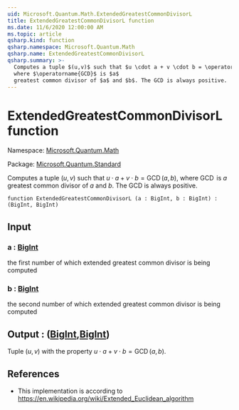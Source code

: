 ```yaml
---
uid: Microsoft.Quantum.Math.ExtendedGreatestCommonDivisorL
title: ExtendedGreatestCommonDivisorL function
ms.date: 11/6/2020 12:00:00 AM
ms.topic: article
qsharp.kind: function
qsharp.namespace: Microsoft.Quantum.Math
qsharp.name: ExtendedGreatestCommonDivisorL
qsharp.summary: >-
  Computes a tuple $(u,v)$ such that $u \cdot a + v \cdot b = \operatorname{GCD}(a, b)$,
  where $\operatorname{GCD}$ is $a$
  greatest common divisor of $a$ and $b$. The GCD is always positive.
---
```


# ExtendedGreatestCommonDivisorL function

Namespace: [Microsoft.Quantum.Math](xref:Microsoft.Quantum.Math)

Package: [Microsoft.Quantum.Standard](https://nuget.org/packages/Microsoft.Quantum.Standard)


Computes a tuple $(u,v)$ such that $u \cdot a + v \cdot b = \operatorname{GCD}(a, b)$,where $\operatorname{GCD}$ is $a$greatest common divisor of $a$ and $b$. The GCD is always positive.

```qsharp
function ExtendedGreatestCommonDivisorL (a : BigInt, b : BigInt) : (BigInt, BigInt)
```


## Input

### a : [BigInt](xref:microsoft.quantum.lang-ref.bigint)

the first number of which extended greatest common divisor is being computed


### b : [BigInt](xref:microsoft.quantum.lang-ref.bigint)

the second number of which extended greatest common divisor is being computed



## Output : ([BigInt](xref:microsoft.quantum.lang-ref.bigint),[BigInt](xref:microsoft.quantum.lang-ref.bigint))

Tuple $(u,v)$ with the property $u \cdot a + v \cdot b = \operatorname{GCD}(a, b)$.

## References

- This implementation is according to https://en.wikipedia.org/wiki/Extended_Euclidean_algorithm